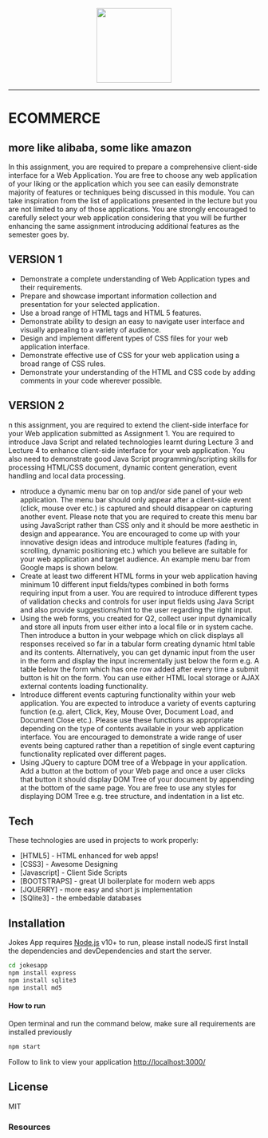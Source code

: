 <p align="center">
  <a href="https://exarth.com/"><img src="https://exarth.com/static/exarth/theme/logo-red-1000.svg" height="150"></a>
</p><hr>

# ECOMMERCE
## more like alibaba, some like amazon


In this assignment, you are required to prepare a comprehensive client-side interface for a
Web Application. You are free to choose any web application of your liking or the application
which you see can easily demonstrate majority of features or techniques being discussed in
this module. You can take inspiration from the list of applications presented in the lecture but
you are not limited to any of those applications. You are strongly encouraged to carefully select
your web application considering that you will be further enhancing the same assignment
introducing additional features as the semester goes by. 

## VERSION 1
- Demonstrate a complete understanding of Web Application types and their
requirements.
- Prepare and showcase important information collection and presentation for
your selected application.
- Use a broad range of HTML tags and HTML 5 features.
- Demonstrate ability to design an easy to navigate user interface and visually
appealing to a variety of audience.
- Design and implement different types of CSS files for your web application
interface.
- Demonstrate effective use of CSS for your web application using a broad range
of CSS rules.
- Demonstrate your understanding of the HTML and CSS code by adding
comments in your code wherever possible. 

## VERSION 2

n this assignment, you are required to extend the client-side interface for your Web application
submitted as Assignment 1. You are required to introduce Java Script and related technologies 
learnt during Lecture 3 and Lecture 4 to enhance client-side interface for your web application. 
You also need to demonstrate good Java Script programming/scripting skills for processing 
HTML/CSS document, dynamic content generation, event handling and local data processing.

- ntroduce a dynamic menu bar on top and/or side panel of your web application. The 
menu bar should only appear after a client-side event (click, mouse over etc.) is 
captured and should disappear on capturing another event. Please note that you are 
required to create this menu bar using JavaScript rather than CSS only and it should 
be more aesthetic in design and appearance. You are encouraged to come up with 
your innovative design ideas and introduce multiple features (fading in, scrolling, 
dynamic positioning etc.) which you believe are suitable for your web application and 
target audience. An example menu bar from Google maps is shown below. 
- Create at least two different HTML forms in your web application having minimum 10
different input fields/types combined in both forms requiring input from a user. You are 
required to introduce different types of validation checks and controls for user input 
fields using Java Script and also provide suggestions/hint to the user regarding the 
right input.
- Using the web forms, you created for Q2, collect user input dynamically and store all 
inputs from user either into a local file or in system cache. Then introduce a button in 
your webpage which on click displays all responses received so far in a tabular form 
creating dynamic html table and its contents. Alternatively, you can get dynamic input 
from the user in the form and display the input incrementally just below the form e.g. A 
table below the form which has one row added after every time a submit button is hit 
on the form. You can use either HTML local storage or AJAX external contents loading 
functionality. 
- Introduce different events capturing functionality within your web application. You are 
expected to introduce a variety of events capturing function (e.g. alert, Click, Key, 
Mouse Over, Document Load, and Document Close etc.). Please use these functions 
as appropriate depending on the type of contents available in your web application 
interface. You are encouraged to demonstrate a wide range of user events being 
captured rather than a repetition of single event capturing functionality replicated over 
different pages. 
- Using JQuery to capture DOM tree of a Webpage in your application. Add a button at 
the bottom of your Web page and once a user clicks that button it should display DOM 
Tree of your document by appending at the bottom of the same page. You are free to 
use any styles for displaying DOM Tree e.g. tree structure, and indentation in a list etc. 

## Tech

These technologies are used in projects to work properly:

- [HTML5] - HTML enhanced for web apps!
- [CSS3] - Awesome Designing
- [Javascript] - Client Side Scripts
- [BOOTSTRAPS] - great UI boilerplate for modern web apps
- [JQUERRY] - more easy and short js implementation
- [SQlite3] - the embedable databases

## Installation

Jokes App requires [Node.js](https://nodejs.org/en/) v10+ to run, please install nodeJS first
Install the dependencies and devDependencies and start the server.

```sh
cd jokesapp
npm install express
npm install sqlite3
npm install md5
```

#### How to run
Open terminal and run the command below, make sure all requirements are installed previously
```sh
npm start
```
Follow to link to view your application [http://localhost:3000/](http://localhost:3000/)
## License
MIT

### Resources
